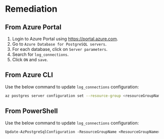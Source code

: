 # Remediation

## From Azure Portal

1. Login to Azure Portal using <https://portal.azure.com>.
2. Go to `Azure Database for PostgreSQL servers`.
3. For each database, click on `Server parameters`.
4. Search for `log_connections`.
5. Click `ON` and `save`.

## From Azure CLI

Use the below command to update `log_connections` configuration:

```sh
az postgres server configuration set --resource-group <resourceGroupName> --server-name <serverName> --name log_connections --value on
```

## From PowerShell

Use the below command to update `log_connections` configuration:

```ps
Update-AzPostgreSqlConfiguration -ResourceGroupName <ResourceGroupName> -ServerName <ServerName> -Name log_connections -Value on
```
